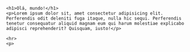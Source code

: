 <!DOCTYPE html>
<html lang="pt-br">
<head>
    <meta charset="UTF-8">
    <meta name="viewport" content="width=device-width, initial-scale=1.0">
    <title>Título texto</title>
</head>
<body>

    <h1>Olá, mundo!</h1>
    <p>Lorem ipsum dolor sit, amet consectetur adipisicing elit. Perferendis odit deleniti fuga itaque, nulla hic sequi. Perferendis tenetur consequatur aliquid magnam eum qui harum molestiae explicabo adipisci reprehenderit? Quisquam, iusto!</p>

    <hr>
    <p>
    
</body>
</html>